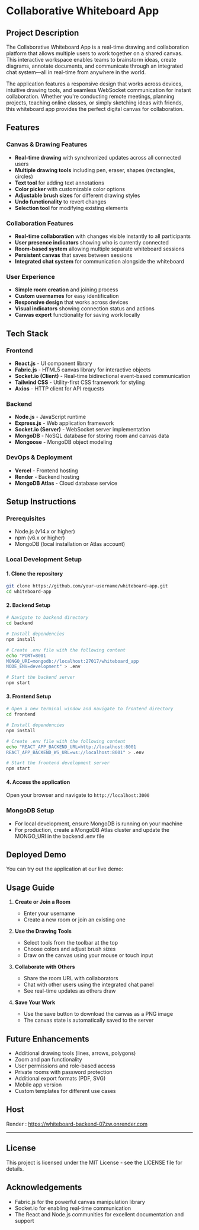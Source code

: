 # Collaborative Whiteboard App

## Project Description

The Collaborative Whiteboard App is a real-time drawing and collaboration platform that allows multiple users to work together on a shared canvas. This interactive workspace enables teams to brainstorm ideas, create diagrams, annotate documents, and communicate through an integrated chat system—all in real-time from anywhere in the world.

The application features a responsive design that works across devices, intuitive drawing tools, and seamless WebSocket communication for instant collaboration. Whether you're conducting remote meetings, planning projects, teaching online classes, or simply sketching ideas with friends, this whiteboard app provides the perfect digital canvas for collaboration.

## Features

### Canvas & Drawing Features
- **Real-time drawing** with synchronized updates across all connected users
- **Multiple drawing tools** including pen, eraser, shapes (rectangles, circles)
- **Text tool** for adding text annotations
- **Color picker** with customizable color options
- **Adjustable brush sizes** for different drawing styles
- **Undo functionality** to revert changes
- **Selection tool** for modifying existing elements

### Collaboration Features
- **Real-time collaboration** with changes visible instantly to all participants
- **User presence indicators** showing who is currently connected
- **Room-based system** allowing multiple separate whiteboard sessions
- **Persistent canvas** that saves between sessions
- **Integrated chat system** for communication alongside the whiteboard

### User Experience
- **Simple room creation** and joining process
- **Custom usernames** for easy identification
- **Responsive design** that works across devices
- **Visual indicators** showing connection status and actions
- **Canvas export** functionality for saving work locally

## Tech Stack

### Frontend
- **React.js** - UI component library
- **Fabric.js** - HTML5 canvas library for interactive objects
- **Socket.io (Client)** - Real-time bidirectional event-based communication
- **Tailwind CSS** - Utility-first CSS framework for styling
- **Axios** - HTTP client for API requests

### Backend
- **Node.js** - JavaScript runtime
- **Express.js** - Web application framework
- **Socket.io (Server)** - WebSocket server implementation
- **MongoDB** - NoSQL database for storing room and canvas data
- **Mongoose** - MongoDB object modeling

### DevOps & Deployment
- **Vercel** - Frontend hosting
- **Render** - Backend hosting
- **MongoDB Atlas** - Cloud database service

## Setup Instructions

### Prerequisites
- Node.js (v14.x or higher)
- npm (v6.x or higher)
- MongoDB (local installation or Atlas account)

### Local Development Setup

#### 1. Clone the repository
```bash
git clone https://github.com/your-username/whiteboard-app.git
cd whiteboard-app
```

#### 2. Backend Setup
```bash
# Navigate to backend directory
cd backend

# Install dependencies
npm install

# Create .env file with the following content
echo "PORT=8001
MONGO_URI=mongodb://localhost:27017/whiteboard_app
NODE_ENV=development" > .env

# Start the backend server
npm start
```

#### 3. Frontend Setup
```bash
# Open a new terminal window and navigate to frontend directory
cd frontend

# Install dependencies
npm install

# Create .env file with the following content
echo "REACT_APP_BACKEND_URL=http://localhost:8001
REACT_APP_BACKEND_WS_URL=ws://localhost:8001" > .env

# Start the frontend development server
npm start
```

#### 4. Access the application
Open your browser and navigate to `http://localhost:3000`

### MongoDB Setup
- For local development, ensure MongoDB is running on your machine
- For production, create a MongoDB Atlas cluster and update the MONGO_URI in the backend .env file

## Deployed Demo

You can try out the application at our live demo:

## Usage Guide

1. **Create or Join a Room**
   - Enter your username
   - Create a new room or join an existing one

2. **Use the Drawing Tools**
   - Select tools from the toolbar at the top
   - Choose colors and adjust brush sizes
   - Draw on the canvas using your mouse or touch input

3. **Collaborate with Others**
   - Share the room URL with collaborators
   - Chat with other users using the integrated chat panel
   - See real-time updates as others draw

4. **Save Your Work**
   - Use the save button to download the canvas as a PNG image
   - The canvas state is automatically saved to the server

## Future Enhancements

- Additional drawing tools (lines, arrows, polygons)
- Zoom and pan functionality
- User permissions and role-based access
- Private rooms with password protection
- Additional export formats (PDF, SVG)
- Mobile app version
- Custom templates for different use cases

## Host
Render : https://whiteboard-backend-07zw.onrender.com

---

## License

This project is licensed under the MIT License - see the LICENSE file for details.
## Acknowledgements

- Fabric.js for the powerful canvas manipulation library
- Socket.io for enabling real-time communication
- The React and Node.js communities for excellent documentation and support
